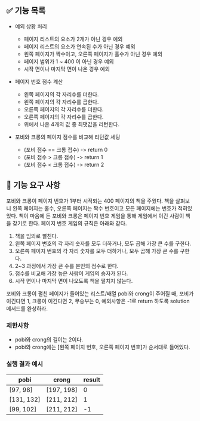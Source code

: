 ## ✅ 기능 목록

- 예외 상황 처리
    - 페이지 리스트의 요소가 2개가 아닌 경우 예외
    - 페이지 리스트의 요소가 연속된 수가 아닌 경우 예외
    - 왼쪽 페이지가 짝수이고, 오른쪽 페이지가 홀수가 아닌 경우 예외
    - 페이지 범위가 1 ~ 400 이 아닌 경우 예외
    - 시작 면이나 마지막 면이 나온 경우 예외

- 페이지 번호 점수 계산
    - 왼쪽 페이지의 각 자리수를 더한다.
    - 왼쪽 페이지의 각 자리수를 곱한다.
    - 오른쪽 페이지의 각 자리수를 더한다.
    - 오른쪽 페이지의 각 자리수를 곱한다.
    - 위에서 나온 4개의 값 중 최댓값을 리턴한다.

- 포비와 크롱의 페이지 점수를 비교해 리턴값 세팅
    - (포비 점수 == 크롱 접수) -> return 0
    - (포비 점수 > 크롱 접수) -> return 1
    - (포비 점수 < 크롱 접수) -> return 2

## 🚀 기능 요구 사항

포비와 크롱이 페이지 번호가 1부터 시작되는 400 페이지의 책을 주웠다. 책을 살펴보니 왼쪽 페이지는 홀수, 오른쪽 페이지는 짝수 번호이고 모든 페이지에는 번호가 적혀있었다. 책이 마음에 든 포비와 크롱은 페이지
번호 게임을 통해 게임에서 이긴 사람이 책을 갖기로 한다. 페이지 번호 게임의 규칙은 아래와 같다.

1. 책을 임의로 펼친다.
2. 왼쪽 페이지 번호의 각 자리 숫자를 모두 더하거나, 모두 곱해 가장 큰 수를 구한다.
3. 오른쪽 페이지 번호의 각 자리 숫자를 모두 더하거나, 모두 곱해 가장 큰 수를 구한다.
4. 2~3 과정에서 가장 큰 수를 본인의 점수로 한다.
5. 점수를 비교해 가장 높은 사람이 게임의 승자가 된다.
6. 시작 면이나 마지막 면이 나오도록 책을 펼치지 않는다.

포비와 크롱이 펼친 페이지가 들어있는 리스트/배열 pobi와 crong이 주어질 때, 포비가 이긴다면 1, 크롱이 이긴다면 2, 무승부는 0, 예외사항은 -1로 return 하도록 solution 메서드를 완성하라.

### 제한사항

- pobi와 crong의 길이는 2이다.
- pobi와 crong에는 [왼쪽 페이지 번호, 오른쪽 페이지 번호]가 순서대로 들어있다.

### 실행 결과 예시

| pobi | crong | result |
| --- | --- | --- |
| [97, 98] | [197, 198] | 0 |
| [131, 132] | [211, 212] | 1 |
| [99, 102] | [211, 212] | -1 |
